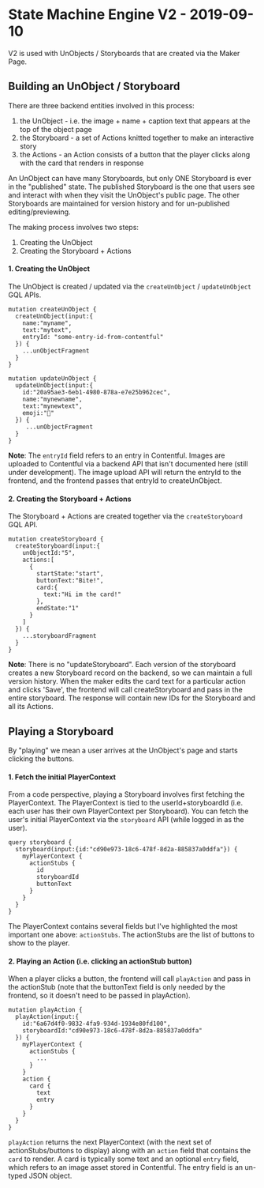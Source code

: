 
# State Machine Engine V2 - 2019-09-10

V2 is used with UnObjects / Storyboards that are created via the Maker Page.


## Building an UnObject / Storyboard

There are three backend entities involved in this process:

1. the UnObject - i.e. the image + name + caption text that appears at the top of the object page
2. the Storyboard - a set of Actions knitted together to make an interactive story
3. the Actions - an Action consists of a button that the player clicks along with the card that renders in response

An UnObject can have many Storyboards, but only ONE Storyboard is ever in the "published" state.
The published Storyboard is the one that users see and interact with when they visit the UnObject's public page.
The other Storyboards are maintained for version history and for un-published editing/previewing.

The making process involves two steps:

1. Creating the UnObject
2. Creating the Storyboard + Actions

#### 1. Creating the UnObject

The UnObject is created / updated via the `createUnObject` / `updateUnObject` GQL APIs.

    mutation createUnObject {
      createUnObject(input:{
        name:"myname",
        text:"mytext",
        entryId: "some-entry-id-from-contentful"
      }) {
        ...unObjectFragment
      }
    }

    mutation updateUnObject {
      updateUnObject(input:{
        id:"20a95ae3-6eb1-4980-878a-e7e25b962cec",
        name:"mynewname",
        text:"mynewtext",
        emoji:"🚀"
      }) {
         ...unObjectFragment
      }
    }

**Note**: The `entryId` field refers to an entry in Contentful.  Images are uploaded to Contentful
via a backend API that isn't documented here (still under development).  The image upload
API will return the entryId to the frontend, and the frontend passes that entryId to
createUnObject.

#### 2. Creating the Storyboard + Actions

The Storyboard + Actions are created together via the `createStoryboard` GQL API.  

    mutation createStoryboard {
      createStoryboard(input:{
        unObjectId:"5",
        actions:[
          {
            startState:"start",
            buttonText:"Bite!",
            card:{
              text:"Hi im the card!"
            },
            endState:"1"
          }
        ]
      }) {
        ...storyboardFragment
      }
    }


**Note**: There is no "updateStoryboard".  Each version of the storyboard creates
a new Storyboard record on the backend, so we can maintain a full version history.
When the maker edits the card text for a particular action and clicks 'Save', the
frontend will call createStoryboard and pass in the entire storyboard.  The
response will contain new IDs for the Storyboard and all its Actions.


## Playing a Storyboard

By "playing" we mean a user arrives at the UnObject's page and starts clicking the buttons.

#### 1. Fetch the initial PlayerContext 

From a code perspective, playing a Storyboard involves first fetching the PlayerContext.  The PlayerContext
is tied to the userId+storyboardId (i.e. each user has their own PlayerContext per Storyboard). 
You can fetch the user's initial PlayerContext via the `storyboard` API (while logged in as the user).

    query storyboard {
      storyboard(input:{id:"cd90e973-18c6-478f-8d2a-885837a0ddfa"}) {
        myPlayerContext {
          actionStubs {
            id
            storyboardId
            buttonText
          }
        }
      }
    }

The PlayerContext contains several fields but I've highlighted the most important one above: `actionStubs`.
The actionStubs are the list of buttons to show to the player. 

#### 2. Playing an Action (i.e. clicking an actionStub button)

When a player clicks a button, the frontend will call `playAction` and pass in the actionStub (note that
the buttonText field is only needed by the frontend, so it doesn't need to be passed in playAction).

    mutation playAction {
      playAction(input:{
        id:"6a67d4f0-9832-4fa9-934d-1934e80fd100",
        storyboardId:"cd90e973-18c6-478f-8d2a-885837a0ddfa"
      }) {
        myPlayerContext {
          actionStubs {
            ...
          }
        }
        action {
          card {
            text
            entry
          }
        }
      }
    }


`playAction` returns the next PlayerContext (with the next set of actionStubs/buttons to display) along
with an `action` field that contains the `card` to render.  A card is typically some text and an optional `entry`
field, which refers to an image asset stored in Contentful.  The entry field is an un-typed JSON object.


